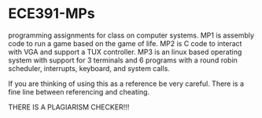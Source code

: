 # ECE391-MPs
programming assignments for class on computer systems. MP1 is assembly code to run a game based on the game of life. MP2 is C code to interact with VGA and support a TUX controller. MP3 is an linux based operating system with support for 3 terminals and 6 programs with a round robin scheduler, interrupts, keyboard, and system calls.

If you are thinking of using this as a reference be very careful. There is a fine line between referencing and cheating.

THERE IS A PLAGIARISM CHECKER!!!
